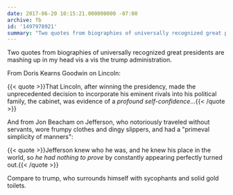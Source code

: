 ```yaml
---
date: 2017-06-20 10:15:21.000000000 -07:00
archive: fb
id: '1497978921'
summary: "Two quotes from biographies of universally recognized great presidents are mashing up in my head vis a vis the trump administration. From Doris Kearns Goodwin on Lincoln…"
---
```


Two quotes from biographies of universally recognized great presidents are mashing up in my head vis a vis the trump administration. 

From Doris Kearns Goodwin on Lincoln: 

{{< quote >}}That Lincoln, after winning the presidency, made the unprecedented decision to incorporate his eminent rivals into his political family, the cabinet, was evidence of a *profound self-confidence*…{{< /quote >}}

And from Jon Beacham on Jefferson, who notoriously traveled without servants, wore frumpy clothes and dingy slippers, and had a "primeval simplicity of manners": 

{{< quote >}}Jefferson knew who he was, and he knew his place in the world, so *he had nothing to prove* by constantly appearing perfectly turned out.{{< /quote >}}

Compare to trump, who surrounds himself with sycophants and solid gold toilets.
